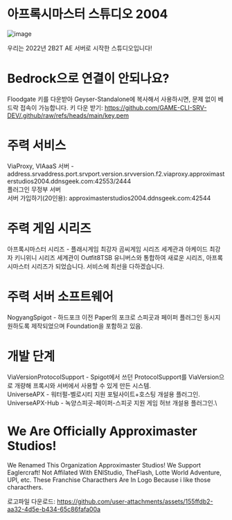 # 아프록시마스터 스튜디오 2004

![image](https://github.com/user-attachments/assets/79942d4b-b932-47af-85b1-39510244004f)

우리는 2022년 2B2T AE 서버로 시작한 스튜디오입니다!

# Bedrock으로 연결이 안되나요?
Floodgate 키를 다운받아 Geyser-Standalone에 복사해서 사용하시면, 문제 없이 베드락 접속이 가능합니다. 
키 다운 받기: https://github.com/GAME-CLI-SRV-DEV/.github/raw/refs/heads/main/key.pem

# 주력 서비스
ViaProxy, VIAaaS 서버 - address.srvaddress.port.srvport.version.srvversion.f2.viaproxy.approximasterstudios2004.ddnsgeek.com:42553/2444\
플러그인 무정부 서버\
서버 가입하기(20인용): approximasterstudios2004.ddnsgeek.com:42544

# 주력 게임 시리즈
아프록시마스터 시리즈 - 플래시게임 최강자 곰씨게임 시리즈 세계관과 아케이드 최강자 키니위니 시리즈 세계관이 Outfit8TSB 유니버스와 통합하여 새로운 시리즈, 아프록시마스터 시리즈가 되었습니다. 서비스에 최선을 다하겠습니다.
# 주력 서버 소프트웨어
NogyangSpigot - 하드포크 이전 Paper의 포크로 스피곳과 페이퍼 플러그인 동시지원하도록 제작되었으며 Foundation을 포함하고 있음.

# 개발 단계
ViaVersionProtocolSupport - Spigot에서 쓰던 ProtocolSupport를 ViaVersion으로 개량해 프록시와 서버에서 사용할 수 있게 만든 시스템.\
UniverseAPX - 워터펄-벨로시티 지원 포털사이트+호스팅 개설용 플러그인.\
UniverseAPX-Hub - 녹양스피곳-페이퍼-스피곳 지원 게임 허브 개설용 플러그인.\


# We Are Officially Approximaster Studios!
We Renamed This Organization Approximaster Studios! We Support Eaglercraft!
Not Affilated With ENIStudio, TheFlash, Lotte World Adventure, UPI, etc. These Franchise Characthers Are In Logo Because i like those characthers.

로고파일 다운로드: https://github.com/user-attachments/assets/155ffdb2-aa32-4d5e-b434-65c86fafa00a
